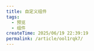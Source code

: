```yaml
---
title: 自定义组件
tags:
  - 预览
  - 组件
createTime: 2025/06/19 22:39:19
permalink: /article/ool1rqk7/
---
```


<CustomComponent />
